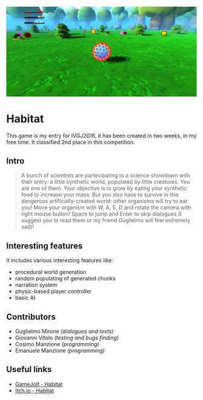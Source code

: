 ![Habitat](screenshot.png)

# Habitat

This game is my entry for IVGJ2016, it has been created in two weeks, in my free time. 
It classified 2nd place in this competition.

## Intro ##
> A bunch of scientists are partecipating to a science showdown with their entry: a little synthetic world, populated by little creatures.
You are one of them. Your objective is to grow by eating your synthetic food to increase your mass.
But you also have to survive in this dangerous artificially-created world: other organisms will try to eat you!
Move your organism with W, A, S, D and rotate the camera with right mouse button!
Space to jump and Enter to skip dialogues (I suggest you to read them or my friend Guglielmo will feel extremely sad)!


## Interesting features ##
It includes various interesting features like:

 - procedural world generation
 - random populating of generated chunks
 - narration system
 - physic-based player controller
 - basic AI

## Contributors ##
 - Guglielmo Mirone *(dialogues and texts)*
 - Giovanni Vitolo *(testing and bugs finding)*
 - Cosimo Manzione *(programming)*
 - Emanuele Manzione *(programming)*

## Useful links ##
 - [GameJolt - Habitat](http://gamejolt.com/games/habitat/154894)
 - [Itch.io - Habitat](https://manhunter.itch.io/habitat)
